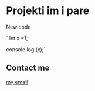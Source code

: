 # Projekti im i pare 

New code 

`  let x =1; <br>

console.log (x);`

## Contact me 
[my email](mailto:also13lila@hotmai.com)